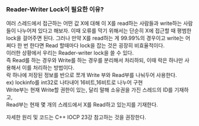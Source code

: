 ### Reader-Writer Lock이 필요한 이유?  
여러 스레드에서 접근하는 어떤 값 X에 대해 이 X를 read하는 사람들과 write하는 사람들이 나누어져 있다고 해보자. 이때 오류를 막기 위해서는 단순히 X에 접근할 때 평범한 lock을 걸어주면 된다. 그러나 만약 X를 read하는 게 99.99%의 경우이고 write는 어쩌다 한 번 한다면 Read 할때마다 lock을 잡는 것은 굉장히 비효율적이다.  
이러한 상황에서 우리는 Reader-writer lock을 쓸 수 있다.  
즉 Read를 하는 경우와 Write를 하는 경우를 분리해서 처리하되, 이때 락은 하나만 사용해서 이를 처리하는 방법이다.  
락 하나에 저장된 정보를 반으로 쪼개 Write 부와 Read부를 나눠두어 사용한다.  
ex) lockinfo를 int32로 나타내어 16비트,16비트로 나누어 구현  
Write부는 현재 Write할 권한이 있는, 달리 말해 소유권을 가진 스레드의 ID를 기재하고,  
Read부는 현재 몇 개의 스레드에서 X를 Read하고 있는지를 기재한다.  

자세한 원리 및 코드는 C++ IOCP 23강 참고하는 것을 권장한다.  

